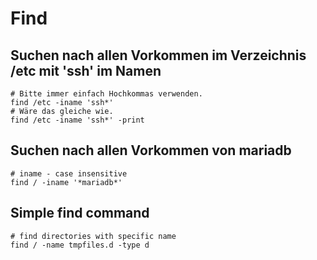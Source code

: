 # Find 

## Suchen nach allen Vorkommen im Verzeichnis /etc mit 'ssh' im Namen  

```
# Bitte immer einfach Hochkommas verwenden.
find /etc -iname 'ssh*'
# Wäre das gleiche wie. 
find /etc -iname 'ssh*' -print 
```

## Suchen nach allen Vorkommen von mariadb 

```
# iname - case insensitive 
find / -iname '*mariadb*' 
```

## Simple find command 

```
# find directories with specific name 
find / -name tmpfiles.d -type d 
```
